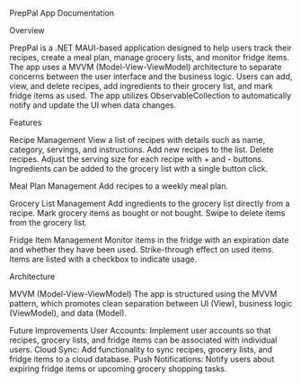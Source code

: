 PrepPal App Documentation

Overview

PrepPal is a .NET MAUI-based application designed to help users track their recipes, create a meal plan, manage grocery lists, and monitor fridge items. 
The app uses a MVVM (Model-View-ViewModel) architecture to separate concerns between the user interface and the business logic. 
Users can add, view, and delete recipes, add ingredients to their grocery list, and mark fridge items as used. 
The app utilizes ObservableCollection to automatically notify and update the UI when data changes.

Features

Recipe Management
View a list of recipes with details such as name, category, servings, and instructions.
Add new recipes to the list.
Delete recipes.
Adjust the serving size for each recipe with + and - buttons.
Ingredients can be added to the grocery list with a single button click.

Meal Plan Management
Add recipes to a weekly meal plan.

Grocery List Management
Add ingredients to the grocery list directly from a recipe.
Mark grocery items as bought or not bought.
Swipe to delete items from the grocery list.

Fridge Item Management
Monitor items in the fridge with an expiration date and whether they have been used.
Strike-through effect on used items.
Items are listed with a checkbox to indicate usage.


Architecture

MVVM (Model-View-ViewModel)
The app is structured using the MVVM pattern, which promotes clean separation between UI (View), business logic (ViewModel), and data (Model).


Future Improvements
User Accounts: Implement user accounts so that recipes, grocery lists, and fridge items can be associated with individual users.
Cloud Sync: Add functionality to sync recipes, grocery lists, and fridge items to a cloud database.
Push Notifications: Notify users about expiring fridge items or upcoming grocery shopping tasks.
